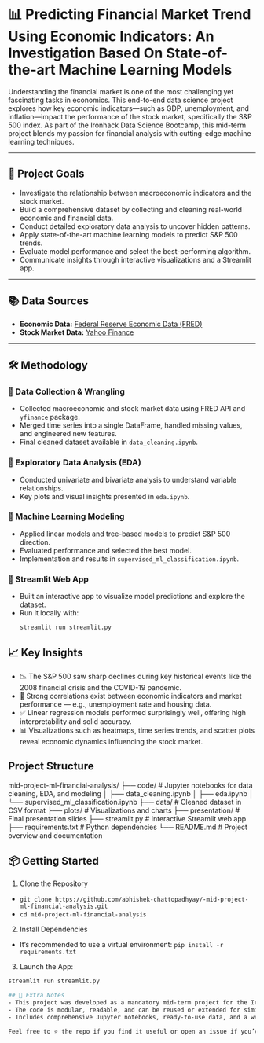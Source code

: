 # 📊 Predicting Financial Market Trend Using Economic Indicators: An Investigation Based On State-of-the-art Machine Learning Models

Understanding the financial market is one of the most challenging yet fascinating tasks in economics. This end-to-end data science project explores how key economic indicators—such as GDP, unemployment, and inflation—impact the performance of the stock market, specifically the S&P 500 index. As part of the Ironhack Data Science Bootcamp, this mid-term project blends my passion for financial analysis with cutting-edge machine learning techniques.

---

## 🎯 Project Goals

- Investigate the relationship between macroeconomic indicators and the stock market.
- Build a comprehensive dataset by collecting and cleaning real-world economic and financial data.
- Conduct detailed exploratory data analysis to uncover hidden patterns.
- Apply state-of-the-art machine learning models to predict S&P 500 trends.
- Evaluate model performance and select the best-performing algorithm.
- Communicate insights through interactive visualizations and a Streamlit app.

---

## 📚 Data Sources

- **Economic Data:** [Federal Reserve Economic Data (FRED)](https://fred.stlouisfed.org/)
- **Stock Market Data:** [Yahoo Finance](https://finance.yahoo.com/)

---

## 🛠 Methodology

### 🔹 Data Collection & Wrangling
- Collected macroeconomic and stock market data using FRED API and `yfinance` package.
- Merged time series into a single DataFrame, handled missing values, and engineered new features.
- Final cleaned dataset available in `data_cleaning.ipynb`.

### 🔹 Exploratory Data Analysis (EDA)
- Conducted univariate and bivariate analysis to understand variable relationships.
- Key plots and visual insights presented in `eda.ipynb`.

### 🔹 Machine Learning Modeling
- Applied linear models and tree-based models to predict S&P 500 direction.
- Evaluated performance and selected the best model.
- Implementation and results in `supervised_ml_classification.ipynb`.

### 🔹 Streamlit Web App
- Built an interactive app to visualize model predictions and explore the dataset.
- Run it locally with:
  ```bash
  streamlit run streamlit.py

## 📈 Key Insights
-  📉 The S&P 500 saw sharp declines during key historical events like the 2008 financial crisis and the COVID-19 pandemic.
-  🔗 Strong correlations exist between economic indicators and market performance — e.g., unemployment rate and housing data.
-  ✅ Linear regression models performed surprisingly well, offering high interpretability and solid accuracy.
-  📊 Visualizations such as heatmaps, time series trends, and scatter plots reveal economic dynamics influencing the stock market.

## Project Structure
mid-project-ml-financial-analysis/
├── code/             # Jupyter notebooks for data cleaning, EDA, and modeling
│   ├── data_cleaning.ipynb
│   ├── eda.ipynb
│   └── supervised_ml_classification.ipynb
├── data/             # Cleaned dataset in CSV format
├── plots/            # Visualizations and charts
├── presentation/     # Final presentation slides
├── streamlit.py      # Interactive Streamlit web app
├── requirements.txt  # Python dependencies
└── README.md         # Project overview and documentation

## 📦 Getting Started
1. Clone the Repository
  - `git clone https://github.com/abhishek-chattopadhyay/-mid-project-ml-financial-analysis.git`
  - `cd mid-project-ml-financial-analysis`
2. Install Dependencies
  - It’s recommended to use a virtual environment: `pip install -r requirements.txt`
3. Launch the App:
  ```bash
  streamlit run streamlit.py

## 💬 Extra Notes
- This project was developed as a mandatory mid-term project for the Ironhack Data Science Bootcamp..
- The code is modular, readable, and can be reused or extended for similar financial prediction problems.
- Includes comprehensive Jupyter notebooks, ready-to-use data, and a web app.

Feel free to ⭐️ the repo if you find it useful or open an issue if you’d like to collaborate or suggest improvements!
